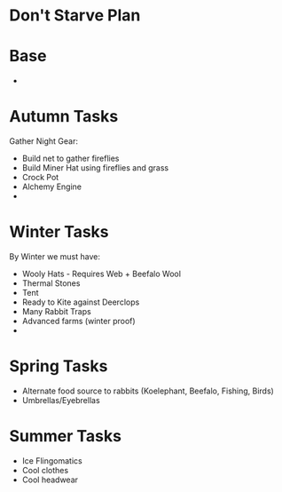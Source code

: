 # Don't Starve Plan

# Base
- 

# Autumn Tasks
Gather Night Gear:
  - Build net to gather fireflies
  - Build Miner Hat using fireflies and grass
  - Crock Pot
  - Alchemy Engine
  - 
  


# Winter Tasks
By Winter we must have:
  - Wooly Hats - Requires Web + Beefalo Wool
  - Thermal Stones
  - Tent
  - Ready to Kite against Deerclops
  - Many Rabbit Traps
  - Advanced farms (winter proof)
  - 

# Spring Tasks
  - Alternate food source to rabbits (Koelephant, Beefalo, Fishing, Birds)
  - Umbrellas/Eyebrellas

# Summer Tasks
  - Ice Flingomatics
  - Cool clothes
  - Cool headwear
